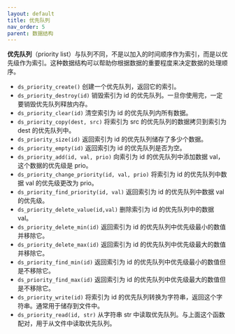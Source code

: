 ```yaml
---
layout: default
title: 优先队列
nav_order: 5
parent: 数据结构
---
```


**优先队列**（priority list）与队列不同，不是以加入的时间顺序作为索引，而是以优先级作为索引。这种数据结构可以帮助你根据数据的重要程度来决定数据的处理顺序。

* `ds_priority_create()` 创建一个优先队列，返回它的索引。
* `ds_priority_destroy(id)` 销毁索引为 id 的优先队列。一旦你使用完，一定要销毁优先队列释放内存。
* `ds_priority_clear(id)` 清空索引为 id 的优先队列内所有数据。
* `ds_priority_copy(dest, src)` 将索引为 src 的优先队列的数据拷贝到索引为 dest 的优先队列中。
* `ds_priority_size(id)` 返回索引为 id 的优先队列储存了多少个数据。
* `ds_priority_empty(id)` 返回索引为 id 的优先队列是否为空。
* `ds_priority_add(id, val, prio)` 向索引为 id 的优先队列中添加数据 val，这个数据的优先级是 prio。
* `ds_priority_change_priority(id, val, prio)` 将索引为 id 的优先队列中数据 val 的优先级更改为 prio。
* `ds_priority_find_priority(id, val)` 返回索引为 id 的优先队列中数据 val 的优先级。
* `ds_priority_delete_value(id,val)` 删除索引为 id 的优先队列中的数据 val。
* `ds_priority_delete_min(id)` 返回索引为 id 的优先队列中优先级最小的数值并移除它。
* `ds_priority_delete_max(id)` 返回索引为 id 的优先队列中优先级最大的数值并移除它。
* `ds_priority_find_min(id)`  返回索引为 id 的优先队列中优先级最小的数值但是不移除它。
* `ds_priority_find_max(id)`  返回索引为 id 的优先队列中优先级最大的数值但是不移除它。
* `ds_priority_write(id)` 将索引为 id 的优先队列转换为字符串，返回这个字符串。通常用于储存到文件中。
* `ds_priority_read(id, str)` 从字符串 str 中读取优先队列。与上面这个函数配对，用于从文件中读取优先队列。
